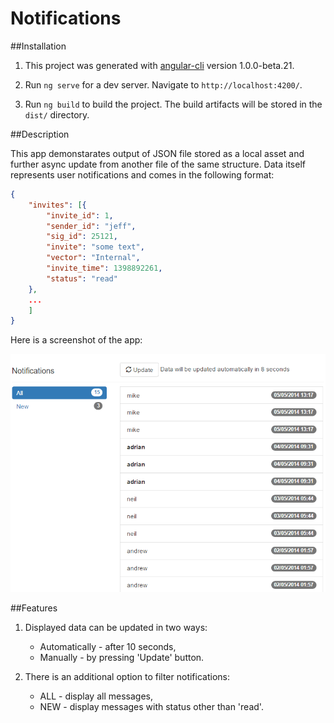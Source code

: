 # Notifications

##Installation

1. This project was generated with [angular-cli](https://github.com/angular/angular-cli) version 1.0.0-beta.21.

2. Run `ng serve` for a dev server. Navigate to `http://localhost:4200/`. 

3. Run `ng build` to build the project. The build artifacts will be stored in the `dist/` directory.

##Description

This app demonstarates output of JSON file stored as a local asset and further async update from another file of the same structure.
Data itself represents user notifications and comes in the following format:

```json
{
    "invites": [{
        "invite_id": 1,
        "sender_id": "jeff",
        "sig_id": 25121,
        "invite": "some text",
        "vector": "Internal",
        "invite_time": 1398892261,
        "status": "read"
    },
    ...
    ]
}
```
Here is a screenshot of the app:

![screen](./src/assets/screen.PNG) 

##Features

1. Displayed data can be updated in two ways:
    
    * Automatically - after 10 seconds, 
    * Manually - by pressing 'Update' button.

2. There is an additional option to filter notifications:
    
    * ALL - display all messages,
    * NEW - display messages with status other than 'read'. 